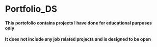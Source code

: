 # Portfolio_DS
#### This portofolio contains projects I have done for educational purposes only 
#### It does not include any job related projects and is designed to be open
